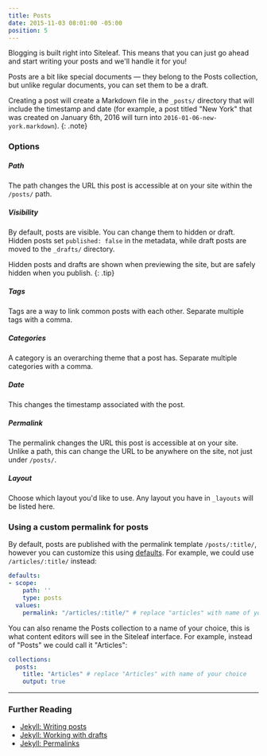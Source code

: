 ```yaml
---
title: Posts
date: 2015-11-03 08:01:00 -05:00
position: 5
---
```


Blogging is built right into Siteleaf. This means that you can just go ahead and start writing your posts and we'll handle it for you!

Posts are a bit like special documents — they belong to the Posts collection, but unlike regular documents, you can set them to be a draft.

Creating a post will create a Markdown file in the `_posts/` directory that will include the timestamp and date (for example, a post titled "New York" that was created on January 6th, 2016 will turn into `2016-01-06-new-york.markdown`).
{: .note}

### Options

##### Path

The path changes the URL this post is accessible at on your site within the `/posts/` path.

##### Visibility

By default, posts are visible. You can change them to hidden or draft. Hidden posts set `published: false` in the metadata, while draft posts are moved to the `_drafts/` directory.

Hidden posts and drafts are shown when previewing the site, but are safely hidden when you publish.
{: .tip}

##### Tags

Tags are a way to link common posts with each other. Separate multiple tags with a comma.

##### Categories

A category is an overarching theme that a post has. Separate multiple categories with a comma.

##### Date

This changes the timestamp associated with the post.

##### Permalink

The permalink changes the URL this post is accessible at on your site. Unlike a path, this can change the URL to be anywhere on the site, not just under `/posts/`.

##### Layout

Choose which layout you'd like to use. Any layout you have in `_layouts` will be listed here.

### Using a custom permalink for posts

By default, posts are published with the permalink template `/posts/:title/`, however you can customize this using [defaults](/content/defaults/). For example, we could use `/articles/:title/` instead:

```yaml
defaults:
- scope:
    path: ''
    type: posts
  values:
    permalink: "/articles/:title/" # replace "articles" with name of your choice
```

You can also rename the Posts collection to a name of your choice, this is what content editors will see in the Siteleaf interface. For example, instead of "Posts" we could call it "Articles":

```yaml
collections:
  posts:
    title: "Articles" # replace "Articles" with name of your choice
    output: true
```

---

### Further Reading

- [Jekyll: Writing posts](http://jekyllrb.com/docs/posts/)
- [Jekyll: Working with drafts](http://jekyllrb.com/docs/drafts/)
- [Jekyll: Permalinks](https://jekyllrb.com/docs/permalinks/)
